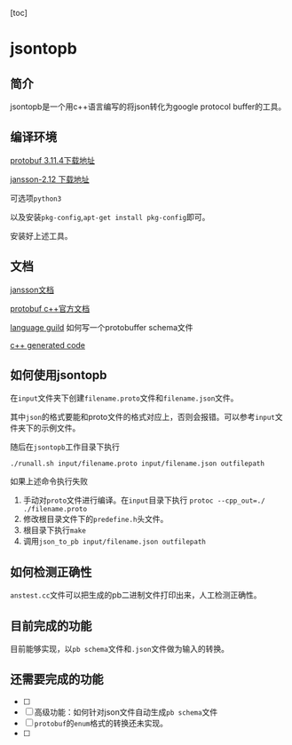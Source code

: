 [toc]

# jsontopb

## 简介

jsontopb是一个用c++语言编写的将json转化为google protocol buffer的工具。

## 编译环境

[protobuf 3.11.4下载地址](https://github.com/protocolbuffers/protobuf/releases/tag/v3.11.4)

[jansson-2.12 下载地址](http://www.digip.org/jansson/releases/)

可选项`python3`

以及安装`pkg-config`,`apt-get install pkg-config`即可。

安装好上述工具。

## 文档

[jansson文档](https://jansson.readthedocs.io/en/latest/)

[protobuf c++官方文档](https://developers.google.com/protocol-buffers/docs/cpptutorial#defining-your-protocol-format)

[language guild](https://developers.google.com/protocol-buffers/docs/proto3) 如何写一个protobuffer schema文件

[c++ generated code](https://developers.google.com/protocol-buffers/docs/reference/cpp-generated)

## 如何使用jsontopb

在`input`文件夹下创建`filename.proto`文件和`filename.json`文件。

其中`json`的格式要能和proto文件的格式对应上，否则会报错。可以参考`input`文件夹下的示例文件。

随后在`jsontopb`工作目录下执行

`./runall.sh input/filename.proto input/filename.json outfilepath`

如果上述命令执行失败

1. 手动对`proto`文件进行编译。在`input`目录下执行
   `protoc --cpp_out=./ ./filename.proto `
2. 修改根目录文件下的`predefine.h`头文件。
3. 根目录下执行`make`
4. 调用`json_to_pb input/filename.json outfilepath`

## 如何检测正确性

`anstest.cc`文件可以把生成的pb二进制文件打印出来，人工检测正确性。

## 目前完成的功能

目前能够实现，以`pb schema`文件和`.json`文件做为输入的转换。

## 还需要完成的功能

- [ ] 
- [ ] 高级功能：如何针对json文件自动生成`pb schema`文件
- [ ] `protobuf`的`enum`格式的转换还未实现。
- [ ] 